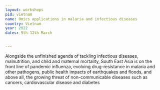 ```yaml
---
layout: workshops
pid: vietnam
name: Omics applications in malaria and infectious diseases
country: Vietnam
year: 2022
dates: 9th-12th March

   
---
```

Alongside the unfinished agenda of tackling infectious diseases,
malnutrition, and child and maternal mortality, South East Asia is on
the front line of pandemic influenza, evolving drug-resistance in malaria and other pathogens, public health impacts of earthquakes and floods, and above all, the growing threat of non-communicable diseases such as cancers, cardiovascular disease and diabetes